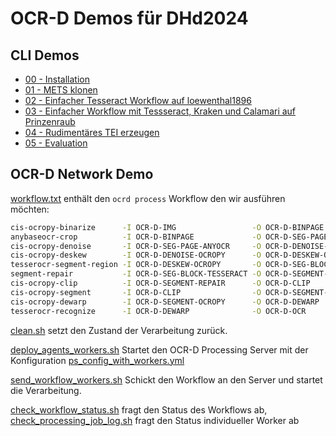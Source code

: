 # OCR-D Demos für DHd2024

## CLI Demos

* [00 - Installation](./cli-demo/00-installation)
* [01 - METS klonen](./cli-demo/01-mets-klonen)
* [02 - Einfacher Tesseract Workflow auf loewenthal1896](./cli-demo/02-tesseract)
* [03 - Einfacher Workflow mit Tessseract, Kraken und Calamari auf Prinzenraub](./cli-demo/03-prinzenraub/)
* [04 - Rudimentäres TEI erzeugen](./cli-demo/04-tei)
* [05 - Evaluation](./cli-demo/05-eval/)

## OCR-D Network Demo

[workflow.txt](workflow.txt) enthält den `ocrd process` Workflow den wir ausführen möchten:

```sh
cis-ocropy-binarize      -I OCR-D-IMG                 -O OCR-D-BINPAGE             -P dpi 300
anybaseocr-crop          -I OCR-D-BINPAGE             -O OCR-D-SEG-PAGE-ANYOCR     -P dpi 300
cis-ocropy-denoise       -I OCR-D-SEG-PAGE-ANYOCR     -O OCR-D-DENOISE-OCROPY      -P dpi 300
cis-ocropy-deskew        -I OCR-D-DENOISE-OCROPY      -O OCR-D-DESKEW-OCROPY       -P level-of-operation page
tesserocr-segment-region -I OCR-D-DESKEW-OCROPY       -O OCR-D-SEG-BLOCK-TESSERACT -P dpi 300 -P padding 5.0  -P find_tables false
segment-repair           -I OCR-D-SEG-BLOCK-TESSERACT -O OCR-D-SEGMENT-REPAIR      -P plausibilize true       -P plausibilize_merge_min_overlap 0.7
cis-ocropy-clip          -I OCR-D-SEGMENT-REPAIR      -O OCR-D-CLIP
cis-ocropy-segment       -I OCR-D-CLIP                -O OCR-D-SEGMENT-OCROPY      -P dpi 300
cis-ocropy-dewarp        -I OCR-D-SEGMENT-OCROPY      -O OCR-D-DEWARP
tesserocr-recognize      -I OCR-D-DEWARP              -O OCR-D-OCR                 -P model Fraktur
```

[clean.sh](clean.sh) setzt den Zustand der Verarbeitung zurück.

[deploy_agents_workers.sh](deploy_agents_workers.sh) Startet den OCR-D Processing Server mit der Konfiguration [ps_config_with_workers.yml](ps_config_with_workers.yml)

[send_workflow_workers.sh](send_workflow_workers.sh) Schickt den Workflow an den Server und startet die Verarbeitung.

[check_workflow_status.sh](check_workflow_status.sh) fragt den Status des Workflows ab, [check_processing_job_log.sh](check_processing_job_log.sh) fragt den Status individueller Worker ab
